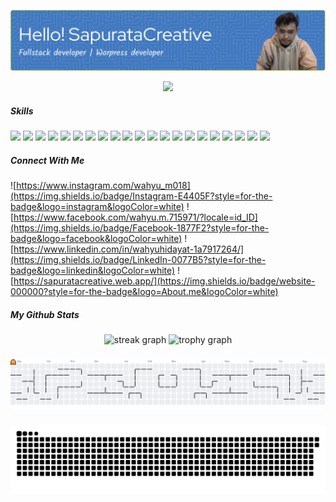 ![SapurataCreative](assets/github-header-image.png)

<div align="center">
  <img src="https://visitor-badge.laobi.icu/badge?page_id=WahyuSapurata.WahyuSapurata&"  />
</div>

##### Skills
<img src="https://img.shields.io/badge/HTML5-E34F26?style=for-the-badge&logo=html5&logoColor=white"> <img src="https://img.shields.io/badge/CSS3-1572B6?style=for-the-badge&logo=css3&logoColor=white">
<img src="https://img.shields.io/badge/JavaScript-323330?style=for-the-badge&logo=javascript&logoColor=F7DF1E">
<img src="https://img.shields.io/badge/PHP-777BB4?style=for-the-badge&logo=php&logoColor=white">
<img src="https://img.shields.io/badge/json-5E5C5C?style=for-the-badge&logo=json&logoColor=white">
<img src="https://img.shields.io/badge/Bootstrap-563D7C?style=for-the-badge&logo=bootstrap&logoColor=white">
<img src="https://img.shields.io/badge/Chart%20js-FF6384?style=for-the-badge&logo=chartdotjs&logoColor=white">
<img src="https://img.shields.io/badge/Codeigniter-EF4223?style=for-the-badge&logo=codeigniter&logoColor=white">
<img src="https://img.shields.io/badge/Composer-885630?style=for-the-badge&logo=Composer&logoColor=white">
<img src="https://img.shields.io/badge/Express%20js-000000?style=for-the-badge&logo=express&logoColor=white">
<img src="https://img.shields.io/badge/jQuery-0769AD?style=for-the-badge&logo=jquery&logoColor=white">
<img src="https://img.shields.io/badge/Laragon-0E83CD?style=for-the-badge&logo=Laragon&logoColor=white">
<img src="https://img.shields.io/badge/Laravel-FF2D20?style=for-the-badge&logo=laravel&logoColor=white">
<img src="https://img.shields.io/badge/livewire-4e56a6?style=for-the-badge&logo=livewire&logoColor=white">
<img src="https://img.shields.io/badge/Nginx-009639?style=for-the-badge&logo=nginx&logoColor=white">
<img src="https://img.shields.io/badge/Node%20js-339933?style=for-the-badge&logo=nodedotjs&logoColor=white">
<img src="https://img.shields.io/badge/npm-CB3837?style=for-the-badge&logo=npm&logoColor=white">
<img src="https://img.shields.io/badge/React-20232A?style=for-the-badge&logo=react&logoColor=61DAFB">
<img src="https://img.shields.io/badge/Redux-593D88?style=for-the-badge&logo=redux&logoColor=white">
<img src="https://img.shields.io/badge/MySQL-005C84?style=for-the-badge&logo=mysql&logoColor=white">
<img src="https://img.shields.io/badge/MongoDB-4EA94B?style=for-the-badge&logo=mongodb&logoColor=white">

##### Connect With Me

![https://www.instagram.com/wahyu_m018](https://img.shields.io/badge/Instagram-E4405F?style=for-the-badge&logo=instagram&logoColor=white) ![https://www.facebook.com/wahyu.m.715971/?locale=id_ID](https://img.shields.io/badge/Facebook-1877F2?style=for-the-badge&logo=facebook&logoColor=white) ![https://www.linkedin.com/in/wahyuhidayat-1a7917264/](https://img.shields.io/badge/LinkedIn-0077B5?style=for-the-badge&logo=linkedin&logoColor=white) ![https://sapuratacreative.web.app/](https://img.shields.io/badge/website-000000?style=for-the-badge&logo=About.me&logoColor=white)

##### My Github Stats

<div align="center">
  <img src="https://streak-stats.demolab.com?user=WahyuSapurata&locale=en&mode=daily&theme=dracula&hide_border=false&border_radius=5&order=3" height="150" alt="streak graph"  />
  <img src="https://github-profile-trophy.vercel.app?username=WahyuSapurata&theme=dracula&column=-1&row=1&margin-w=8&margin-h=8&no-bg=false&no-frame=false&order=4" height="150" alt="trophy graph"  />
</div>

###

<picture>
  <source media="(prefers-color-scheme: dark)" srcset="https://raw.githubusercontent.com/WahyuSapurata/WahyuSapurata/output/pacman.svg">
  <source media="(prefers-color-scheme: light)" srcset="https://raw.githubusercontent.com/WahyuSapurata/WahyuSapurata/output/pacman.svg">
  <img alt="pacman contribution graph" src="https://raw.githubusercontent.com/WahyuSapurata/WahyuSapurata/output/pacman.svg">
</picture>


###

<img src="https://raw.githubusercontent.com/WahyuSapurata/WahyuSapurata/output/snake.svg" alt="Snake animation" />

###